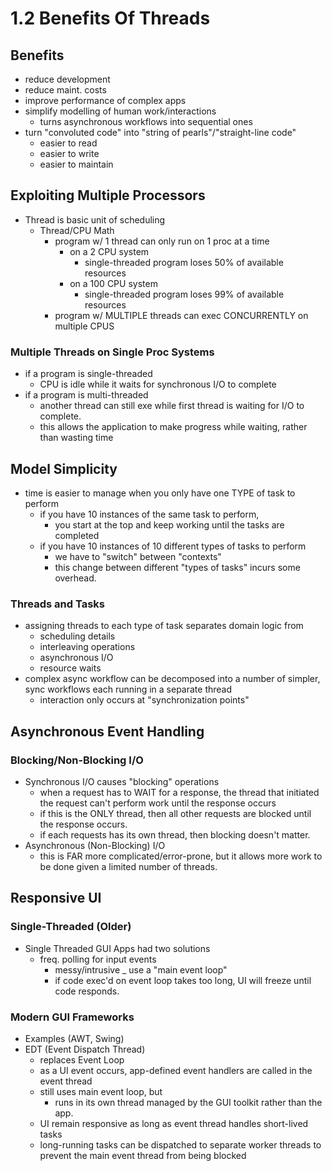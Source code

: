 # 1.2 Benefits Of Threads

## Benefits
- reduce development
- reduce maint. costs
- improve performance of complex apps
- simplify modelling of human work/interactions
    - turns asynchronous workflows into sequential ones
- turn "convoluted code" into "string of pearls"/"straight-line code"
    - easier to read
    - easier to write
    - easier to maintain
    
## Exploiting Multiple Processors
- Thread is basic unit of scheduling
    - Thread/CPU Math
        - program w/ 1 thread can only run on 1 proc at a time
            - on a 2 CPU system
                - single-threaded program loses 50% of available resources
            - on a 100 CPU system
                - single-threaded program loses 99% of available resources
        - program w/ MULTIPLE threads can exec CONCURRENTLY on multiple CPUS

### Multiple Threads on Single Proc Systems
- if a program is single-threaded
    - CPU is idle while it waits for synchronous I/O to complete
- if a program is multi-threaded
    - another thread can still exe while first thread is waiting for I/O to
    complete. 
    - this allows the application to make progress while waiting, rather than
    wasting time
    
## Model Simplicity
- time is easier to manage when you only have one TYPE of task to perform
    - if you have 10 instances of the same task to perform, 
        - you start at the top and keep working until the tasks are completed
    - if you have 10 instances of 10 different types of tasks to perform
        - we have to "switch" between "contexts"
        - this change between different "types of tasks" incurs some overhead.
       
### Threads and Tasks
- assigning threads to each type of task separates domain logic from
    - scheduling details
    - interleaving operations
    - asynchronous I/O
    - resource waits
- complex async workflow can be decomposed into a number of simpler, sync
workflows each running in a separate thread
    - interaction only occurs at "synchronization points"
    
## Asynchronous Event Handling

### Blocking/Non-Blocking I/O
- Synchronous I/O causes "blocking" operations
    - when a request has to WAIT for a response, the thread that initiated the
    request can't perform work until the response occurs
    - if this is the ONLY thread, then all other requests are blocked until
    the response occurs. 
    - if each requests has its own thread, then blocking doesn't matter. 
- Asynchronous (Non-Blocking) I/O
    - this is FAR more complicated/error-prone, but it allows more work to be
    done given a limited number of threads. 
    
## Responsive UI

### Single-Threaded (Older)
- Single Threaded GUI Apps had two solutions
    - freq. polling for input events
        - messy/intrusive
    _ use a "main event loop"
        - if code exec'd on event loop takes too long, UI will freeze until
        code responds. 
        
### Modern GUI Frameworks 
- Examples (AWT, Swing)
- EDT (Event Dispatch Thread)
    - replaces Event Loop
    - as a UI event occurs, app-defined event handlers are called in the
    event thread
    - still uses main event loop, but
        - runs in its own thread managed by the GUI toolkit rather than
        the app.
    - UI remain responsive as long as event thread handles short-lived tasks
    - long-running tasks can be dispatched to separate worker threads to 
    prevent the main event thread from being blocked
    
    